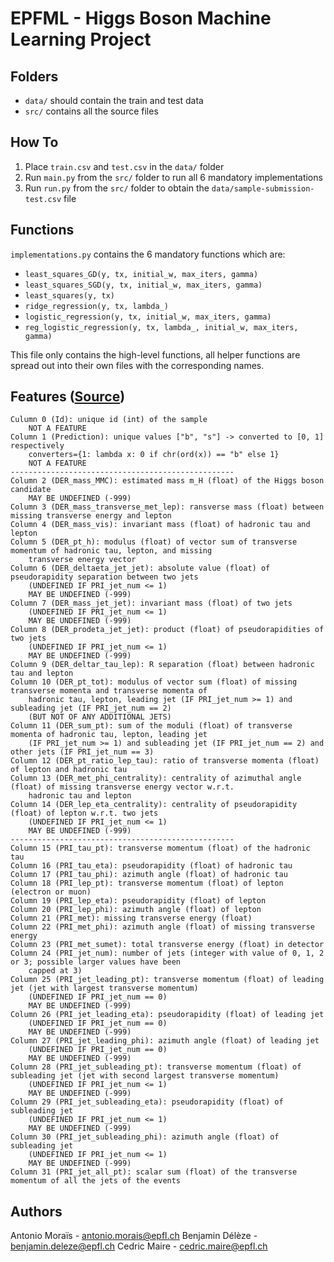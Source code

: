 # EPFML - Higgs Boson Machine Learning Project

## Folders
* `data/` should contain the train and test data
* `src/` contains all the source files

## How To
1) Place `train.csv` and `test.csv` in the `data/` folder
2) Run `main.py` from the `src/` folder to run all 6 mandatory implementations
3) Run `run.py` from the `src/` folder to obtain the `data/sample-submission-test.csv` file

## Functions
`implementations.py` contains the 6 mandatory functions which are:
* `least_squares_GD(y, tx, initial_w, max_iters, gamma)`
* `least_squares_SGD(y, tx, initial_w, max_iters, gamma)`
* `least_squares(y, tx)`
* `ridge_regression(y, tx, lambda_)`
* `logistic_regression(y, tx, initial_w, max_iters, gamma)`
* `reg_logistic_regression(y, tx, lambda_, initial_w, max_iters, gamma)`

This file only contains the high-level functions, all helper functions are spread out into their own files with the corresponding names.

## Features ([Source](http://higgsml.lal.in2p3.fr/files/2014/04/documentation_v1.8.pdf))
```
Culumn 0 (Id): unique id (int) of the sample
    NOT A FEATURE
Column 1 (Prediction): unique values ["b", "s"] -> converted to [0, 1] respectively
    converters={1: lambda x: 0 if chr(ord(x)) == "b" else 1}
    NOT A FEATURE
--------------------------------------------------
Column 2 (DER_mass_MMC): estimated mass m_H (float) of the Higgs boson candidate
    MAY BE UNDEFINED (-999)
Column 3 (DER_mass_transverse_met_lep): ransverse mass (float) between missing transverse energy and lepton
Column 4 (DER_mass_vis): invariant mass (float) of hadronic tau and lepton
Column 5 (DER_pt_h): modulus (float) of vector sum of transverse momentum of hadronic tau, lepton, and missing
    transverse energy vector
Column 6 (DER_deltaeta_jet_jet): absolute value (float) of pseudorapidity separation between two jets
    (UNDEFINED IF PRI_jet_num <= 1)
    MAY BE UNDEFINED (-999)
Column 7 (DER_mass_jet_jet): invariant mass (float) of two jets
    (UNDEFINED IF PRI_jet_num <= 1)
    MAY BE UNDEFINED (-999)
Column 8 (DER_prodeta_jet_jet): product (float) of pseudorapidities of two jets
    (UNDEFINED IF PRI_jet_num <= 1)
    MAY BE UNDEFINED (-999)
Column 9 (DER_deltar_tau_lep): R separation (float) between hadronic tau and lepton
Column 10 (DER_pt_tot): modulus of vector sum (float) of missing transverse momenta and transverse momenta of
    hadronic tau, lepton, leading jet (IF PRI_jet_num >= 1) and subleading jet (IF PRI_jet_num == 2)
    (BUT NOT OF ANY ADDITIONAL JETS)
Column 11 (DER_sum_pt): sum of the moduli (float) of transverse momenta of hadronic tau, lepton, leading jet
    (IF PRI_jet_num >= 1) and subleading jet (IF PRI_jet_num == 2) and other jets (IF PRI_jet_num == 3)
Column 12 (DER_pt_ratio_lep_tau): ratio of transverse momenta (float) of lepton and hadronic tau
Column 13 (DER_met_phi_centrality): centrality of azimuthal angle (float) of missing transverse energy vector w.r.t.
    hadronic tau and lepton
Column 14 (DER_lep_eta_centrality): centrality of pseudorapidity (float) of lepton w.r.t. two jets
    (UNDEFINED IF PRI_jet_num <= 1)
    MAY BE UNDEFINED (-999)
--------------------------------------------------
Column 15 (PRI_tau_pt): transverse momentum (float) of the hadronic tau
Column 16 (PRI_tau_eta): pseudorapidity (float) of hadronic tau
Column 17 (PRI_tau_phi): azimuth angle (float) of hadronic tau
Column 18 (PRI_lep_pt): transverse momentum (float) of lepton (electron or muon)
Column 19 (PRI_lep_eta): pseudorapidity (float) of lepton
Column 20 (PRI_lep_phi): azimuth angle (float) of lepton
Column 21 (PRI_met): missing transverse energy (float)
Column 22 (PRI_met_phi): azimuth angle (float) of missing transverse energy
Column 23 (PRI_met_sumet): total transverse energy (float) in detector
Column 24 (PRI_jet_num): number of jets (integer with value of 0, 1, 2 or 3; possible larger values have been
    capped at 3)
Column 25 (PRI_jet_leading_pt): transverse momentum (float) of leading jet (jet with largest transverse momentum)
    (UNDEFINED IF PRI_jet_num == 0)
    MAY BE UNDEFINED (-999)
Column 26 (PRI_jet_leading_eta): pseudorapidity (float) of leading jet
    (UNDEFINED IF PRI_jet_num == 0)
    MAY BE UNDEFINED (-999)
Column 27 (PRI_jet_leading_phi): azimuth angle (float) of leading jet
    (UNDEFINED IF PRI_jet_num == 0)
    MAY BE UNDEFINED (-999)
Column 28 (PRI_jet_subleading_pt): transverse momentum (float) of subleading jet (jet with second largest transverse momentum)
    (UNDEFINED IF PRI_jet_num <= 1)
    MAY BE UNDEFINED (-999)
Column 29 (PRI_jet_subleading_eta): pseudorapidity (float) of subleading jet
    (UNDEFINED IF PRI_jet_num <= 1)
    MAY BE UNDEFINED (-999)
Column 30 (PRI_jet_subleading_phi): azimuth angle (float) of subleading jet
    (UNDEFINED IF PRI_jet_num <= 1)
    MAY BE UNDEFINED (-999)
Column 31 (PRI_jet_all_pt): scalar sum (float) of the transverse momentum of all the jets of the events
```
## Authors
Antonio Moraïs - antonio.morais@epfl.ch
Benjamin Délèze - benjamin.deleze@epfl.ch
Cedric Maire - cedric.maire@epfl.ch

